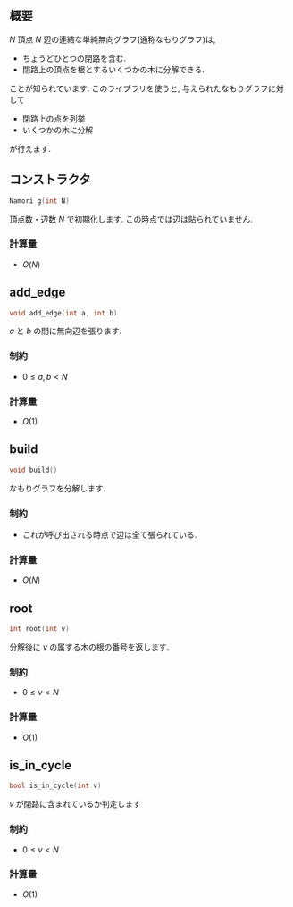 ## 概要

$N$ 頂点 $N$ 辺の連結な単純無向グラフ(通称なもりグラフ)は,

- ちょうどひとつの閉路を含む.
- 閉路上の頂点を根とするいくつかの木に分解できる.

ことが知られています. このライブラリを使うと, 与えられたなもりグラフに対して

- 閉路上の点を列挙
- いくつかの木に分解

が行えます.

## コンストラクタ

```cpp
Namori g(int N)
```

頂点数・辺数 $N$ で初期化します. この時点では辺は貼られていません.

### 計算量

- $O(N)$

## add_edge

```cpp
void add_edge(int a, int b)
```

$a$ と $b$ の間に無向辺を張ります.

### 制約

- $0 \leq a,b \lt N$

### 計算量

- $O(1)$

## build

```cpp
void build()
```

なもりグラフを分解します.

### 制約

- これが呼び出される時点で辺は全て張られている.

### 計算量

- $O(N)$

## root

```cpp
int root(int v)
```

分解後に $v$ の属する木の根の番号を返します.

### 制約

- $0 \leq v \lt N$

### 計算量

- $O(1)$

## is_in_cycle

```cpp
bool is_in_cycle(int v)
```

$v$ が閉路に含まれているか判定します

### 制約

- $0 \leq v \lt N$

### 計算量

- $O(1)$